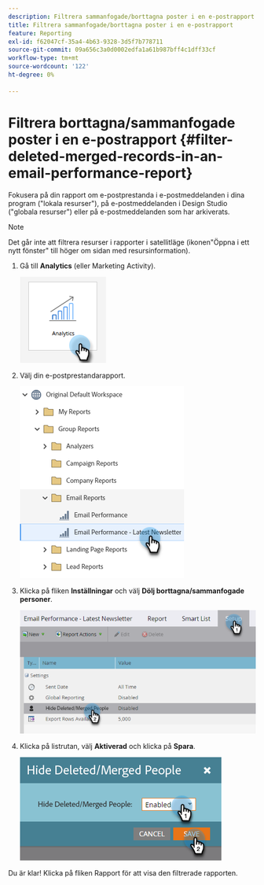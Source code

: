 ```yaml
---
description: Filtrera sammanfogade/borttagna poster i en e-postrapport - Marketo Docs - Produktdokumentation
title: Filtrera sammanfogade/borttagna poster i en e-postrapport
feature: Reporting
exl-id: f62047cf-35a4-4b63-9328-3d5f7b778711
source-git-commit: 09a656c3a0d0002edfa1a61b987bff4c1dff33cf
workflow-type: tm+mt
source-wordcount: '122'
ht-degree: 0%

---
```


# Filtrera borttagna/sammanfogade poster i en e-postrapport {#filter-deleted-merged-records-in-an-email-performance-report}

Fokusera på din rapport om e-postprestanda i e-postmeddelanden i dina program (&quot;lokala resurser&quot;), på e-postmeddelanden i Design Studio (&quot;globala resurser&quot;) eller på e-postmeddelanden som har arkiverats.

>[!NOTE]
>
>Det går inte att filtrera resurser i rapporter i satellitläge (ikonen&quot;Öppna i ett nytt fönster&quot; till höger om sidan med resursinformation).

1. Gå till **Analytics** (eller Marketing Activity).

   ![](assets/filter-deleted-merged-records-in-an-email-performance-report-1.png)

1. Välj din e-postprestandarapport.

   ![](assets/filter-deleted-merged-records-in-an-email-performance-report-2.png)

1. Klicka på fliken **Inställningar** och välj **Dölj borttagna/sammanfogade personer**.

   ![](assets/filter-deleted-merged-records-in-an-email-performance-report-3.png)

1. Klicka på listrutan, välj **Aktiverad** och klicka på **Spara**.

   ![](assets/filter-deleted-merged-records-in-an-email-performance-report-4.png)

Du är klar! Klicka på fliken Rapport för att visa den filtrerade rapporten.
